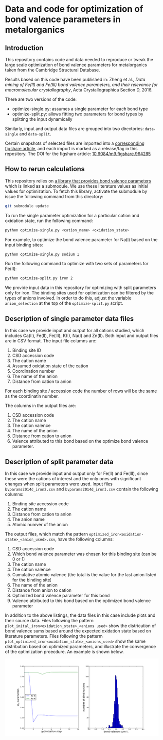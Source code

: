 Data and code for optimization of bond valence parameters in metalorganics
==========================================================================

Introduction
------------

This repository contains code and data needed to reproduce or tweak the large scale optimization of bond valence parameters for metalorganics taken from the Cambridge Structural Database.

Results based on this code have been published in: Zheng et al., *Data mining of Fe(II) and Fe(III) bond valence parameters, and their relevance for macromolecular crystallography*, Acta Crystallographica Section D, 2016.

There are two versions of the code:
* optimize-single.py: assumes a single parameter for each bond type
* optimize-split.py: allows fitting two parameters for bond types by splitting the input dynamically

Similarly, input and output data files are grouped into two directories: `data-single` and `data-split`.

Certain snapshots of selected files are imported into a [corresponding figshare article](http://figshare.com/articles/Data_and_code_for_optimization_of_bond_valence_parameters_in_metalorganics/964285), and each import is marked as a release/tag in this repository.
The DOI for the figshare article: [10.6084/m9.figshare.964285](http://dx.doi.org/10.6084/m9.figshare.964285)

How to rerun calculations
-------------------------

This repository relies on [a library that provides bond valence parameters](https://github.com/MinorLabUVa/bvparm)
which is linked as a submodule. We use these literature values as initial values for optimization.
To fetch this library, activate the submodule by issue the following command from this directory:
```bash
git submodule update
```

To run the single parameter optimization for a particular cation and oxidation state, run the following command:
```bash
python optimize-single.py <cation_name> <oxidation_state>
```

For example, to optimize the bond valence parameter for Na(I) based on the input binding sites:
```bash
python optimize-single.py sodium 1
```

Run the following command to optimize with two sets of parameters for Fe(II):
```bash
python optimize-split.py iron 2
```
We provide input data in this repository for optimizing with split parameters only for iron. The binding sites used for optimization can be filtered by the types of anions involved. In order to do this, adjust the variable `anion_selection` at the top of the `optimize-split.py` script.

Description of single parameter data files
------------------------------------------

In this case we provide input and output for all cations studied, which includes Ca(II), Fe(II), Fe(III), K(I), Na(I) and Zn(II). Both input and output files are in CSV format. The input file columns are:

1. Binding site ID
1. CSD accession code
1. The cation name
1. Assumed oxidation state of the cation
1. Coordination number
1. The name of the anion
1. Distance from cation to anion

For each binding site / accession code the number of rows will be the same as the coordinatin number.

The columns in the output files are:

1. CSD accession code
1. The cation name
1. The cation valence
1. The name of the anion
1. Distance from cation to anion
1. Valence attributed to this bond based on the optimize bond valence parameter.

Description of split parameter data
-----------------------------------

In this case we provide input and output only for Fe(II) and Fe(III), since these were the cations of interest and the only ones with significant changes when split parameters were used. Input files `bvparams2014d_iron2.csv` and `bvparams2014d_iron3.csv` contain the following columns:

1. Binding site accession code
1. The cation name
1. Distance from cation to anion
1. The anion name
1. Atomic numver of the anion

The output files, which match the pattern `optimized_iron<oxidation-state>_<anion_used>.csv`, have the following columns:

1. CSD accession code
1. Which bond valence parameter was chosen for this binding site (can be 0 or 1)
1. The cation name
1. The cation valence
1. Cumulative atomic valence (the total is the value for the last anion listed for the binding site)
1. The name of the anion
1. Distance from anion to cation
1. Optimized bond valence parameter for this bond
1. Valence attributed to this bond based on the optimized bond valence parameter

In addition to the above listings, the data files in this case include plots and their source data. Files following the pattern `plot_inital_iron<oxidation_state>_<anions used>` show the districution of bond valence sums based around the expected oxidation state based on literature parameters. Files following the patterm `plot_optimized_iron<oxidation_state>_<anions_used>` show the same distribution based on optimized parameters, and illustrate the convergence of the optimization proecdure. An example is shown below.

![Converge of two parameters for Fe-N binding sites and bond valence sum distribution](/data-split/plot_optimized_iron2_N_split.png "Optimization of two bond valence parameters for Fe-N homoleptic sites")

